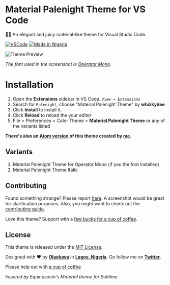# Material Palenight Theme for VS Code

🍹🎨 An elegant and juicy material-like theme for Visual Studio Code.

[![VSCode](https://img.shields.io/badge/vscode-v1.12%2B-373277.svg?style=flat-square)](https://code.visualstudio.com/updates/v1_12) [![Made in Nigeria](https://img.shields.io/badge/made%20in-nigeria-008751.svg?style=flat-square)](https://github.com/acekyd/made-in-nigeria)

![Theme Preview](https://i.imgur.com/Jt1HnAU.png)

_The font used in the screenshot is [Operator Mono](https://www.typography.com/fonts/operator)._

# Installation

1. Open the **Extensions** sidebar in VS Code. `View → Extensions`
2. Search for `Palenight`, choose "Material Palenight Theme" by **whizkydee**
3. Click **Install** to install it.
4. Click **Reload** to reload the your editor
5. File > Preferences > Color Theme > **Material Palenight Theme** or any of the variants listed

**There's also an [Atom version](https://atom.io/themes/material-palenight-syntax) of this theme created by [me](https://twitter.com/mrolaolu).**

## Variants

1. Material Palenight Theme for Operator Mono (if you the font installed)
2. Material Palenight Theme Italic

## Contributing

Found something strange? Please report [here](https://github.com/whizkydee/vscode-material-palenight-theme/issues). A screenshot would be great for clarification purposes. Also, you might want to check out the [contributing guide](https://github.com/whizkydee/vscode-material-palenight-theme/blob/master/CONTRIBUTING.md).

Love this theme? Support with a [few bucks for a cup of coffee](https://me.wallet.ng/mrolaolu).

## License

This theme is released under the [MIT License](https://github.com/whizkydee/vscode-material-palenight-theme/blob/master/LICENSE.md).

Designed with ❤️ by **[Olaoluwa](https://github.com/whizkydee)** in **[Lagos, Nigeria](https://www.google.com.ng/maps/place/Lagos)**. Go follow me on **[Twitter](https://twitter.com/mrolaolu)**.

Please help out with [a cup of coffee](https://me.wallet.ng/mrolaolu)

_Inspired by Equinusocio's Material theme for Sublime._
